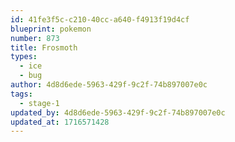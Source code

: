```yaml
---
id: 41fe3f5c-c210-40cc-a640-f4913f19d4cf
blueprint: pokemon
number: 873
title: Frosmoth
types:
  - ice
  - bug
author: 4d8d6ede-5963-429f-9c2f-74b897007e0c
tags:
  - stage-1
updated_by: 4d8d6ede-5963-429f-9c2f-74b897007e0c
updated_at: 1716571428
---
```

